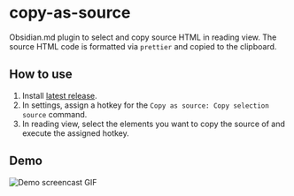 # copy-as-source

Obsidian.md plugin to select and copy source HTML in reading view. The source HTML code is formatted via `prettier` and copied to the clipboard.

## How to use

1. Install [latest release](https://github.com/gapmiss/copy-as-source/releases).
2. In settings, assign a hotkey for the `Copy as source: Copy selection source` command.
3. In reading view, select the elements you want to copy the source of and execute the assigned hotkey.

## Demo

![Demo screencast GIF](https://github.com/gapmiss/copy-as-source/assets/98914514/45ac285d-42b1-44a1-9c3b-87eedb95f33c)
